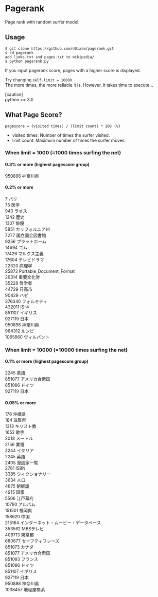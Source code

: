 # Pagerank
Page rank with random surfer model.

## Usage
```
$ git clone https://github.com/d0iasm/pagerank.git
$ cd pagerank
add links.txt and pages.txt to wikipedia/
$ python pagerank.py
```
If you input pagerank score, pages with a higher score is displayed.

Try changing ``self.limit = 10000``  
The more times, the more reliable it is. However, it takes time to execute...

[caution]  
python >= 3.0

## What Page Score?
``pagescore = (visited times) / (limit count) * 100 (%)``
- visited times: Number of times the surfer visited.
- limit count: Maximum number of times the surfer moves.

### When limit = 1000 (=1000 times surfing the net)
#### 0.3% or more (highest pagescore group)
950898	神奈川県

#### 0.2% or more
7	パリ  
75	医学  
940	ラオス  
1242	歴史  
1307	俳優  
5851	カリフォルニア州  
7277	国立国会図書館  
9256	プラットホーム  
14694	ゴム  
17426	マルクス主義  
17604	テレビドラマ  
22320	病理学  
25872	Portable_Document_Format  
26314	重要文化財  
35228	哲学者  
44729	日高市  
90429	ハゼ  
376340	フォルセティ  
432011	IS-4  
851107	イギリス  
927119	日本  
950898	神奈川県  
964312	ルンピ  
1065960	ヴィルパント  

### When limit = 10000 (=10000 times surfing the net)
#### 0.1% or more (highest pagescore group)
2245	英語  
851077	アメリカ合衆国  
851096	ドイツ  
927119	日本  

#### 0.05% or more
178	沖縄県  
184	滋賀県  
1313	キリスト教  
1652	歌手  
2018	メートル  
2156	業種  
2244	イタリア  
2245	英語  
2405	漫画家一覧  
2781	ISBN  
3385	ウィクショナリー  
3634	人口  
4875	朝鮮語  
4915	国家  
5506	江戸幕府  
10790	アルバム  
151501	福岡県  
158620	中国  
215164	インターネット・ムービー・データベース  
353562	MBSテレビ  
409713	東京都  
680677	セーフティフレーズ  
851073	カナダ  
851077	アメリカ合衆国  
851093	フランス  
851096	ドイツ  
851107	イギリス  
927119	日本  
950898	神奈川県  
1038457	地理座標系  


